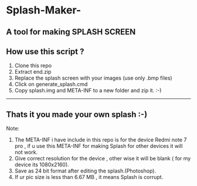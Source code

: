 # Splash-Maker-
A tool for making SPLASH SCREEN
---------------------
How use this script ?
---------------------
1) Clone this repo
2) Extract end.zip
3) Replace the splash screen with your images (use only .bmp files)
4) Click on generate_splash.cmd
5) Copy splash.img and META-INF to a new folder and zip it. :-)
----------------------
Thats it you made your own splash :-)
----------------------
Note:
1) The META-INF i have include in this repo is for the device Redmi note 7 pro , if u use this META-INF for making Splash for other devices it will not work.
2) Give correct resolution for the device , other wise it will be blank ( for my device its 1080x2160).
3) Save as 24 bit format after editing the splash.(Photoshop).
4) If ur pic size is less than 6.67 MB , it means Splash is corrupt.

